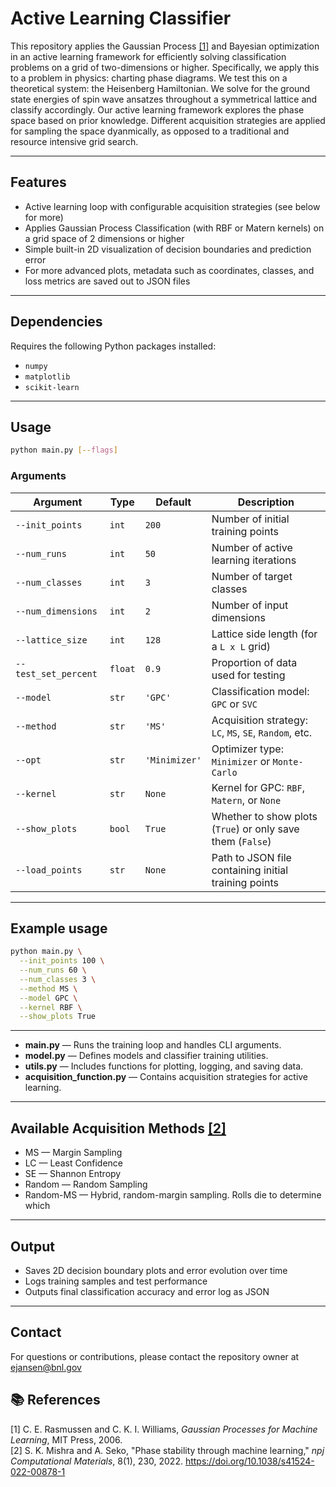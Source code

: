 # Active Learning Classifier

This repository applies the Gaussian Process [[1]](#ref-1) and Bayesian optimization in an active learning framework for efficiently solving classification problems on a grid of two-dimensions or higher. Specifically, we apply this to a problem in physics: charting phase diagrams. We test this on a theoretical system: the Heisenberg Hamiltonian. We solve for the ground state energies of spin wave ansatzes throughout a symmetrical lattice and classify accordingly. Our active learning framework explores the phase space based on prior knowledge. Different acquisition strategies are applied for sampling the space dyanmically, as opposed to a traditional and resource intensive grid search. 

---

## Features

- Active learning loop with configurable acquisition strategies (see below for more)
- Applies Gaussian Process Classification (with RBF or Matern kernels) on a grid space of 2 dimensions or higher
- Simple built-in 2D visualization of decision boundaries and prediction error
- For more advanced plots, metadata such as coordinates, classes, and loss metrics are saved out to JSON files

---

## Dependencies

Requires the following Python packages installed:

- `numpy`
- `matplotlib`
- `scikit-learn`

---

## Usage

```bash
python main.py [--flags]
```

### Arguments

| Argument              | Type    | Default     | Description |
|-----------------------|---------|-------------|-------------|
| `--init_points`       | `int`   | `200`       | Number of initial training points |
| `--num_runs`          | `int`   | `50`        | Number of active learning iterations |
| `--num_classes`       | `int`   | `3`         | Number of target classes |
| `--num_dimensions`    | `int`   | `2`         | Number of input dimensions |
| `--lattice_size`      | `int`   | `128`       | Lattice side length (for a `L x L` grid) |
| `--test_set_percent`  | `float` | `0.9`       | Proportion of data used for testing |
| `--model`             | `str`   | `'GPC'`     | Classification model: `GPC` or `SVC` |
| `--method`            | `str`   | `'MS'`      | Acquisition strategy: `LC`, `MS`, `SE`, `Random`, etc. |
| `--opt`               | `str`   | `'Minimizer'` | Optimizer type: `Minimizer` or `Monte-Carlo` |
| `--kernel`            | `str`   | `None`      | Kernel for GPC: `RBF`, `Matern`, or `None` |
| `--show_plots`        | `bool`  | `True`      | Whether to show plots (`True`) or only save them (`False`) |
| `--load_points`       | `str`   | `None`      | Path to JSON file containing initial training points |

---

## Example usage

```bash
python main.py \
  --init_points 100 \
  --num_runs 60 \
  --num_classes 3 \
  --method MS \
  --model GPC \
  --kernel RBF \
  --show_plots True
```

---

- **main.py** — Runs the training loop and handles CLI arguments.
- **model.py** — Defines models and classifier training utilities.
- **utils.py** — Includes functions for plotting, logging, and saving data.
- **acquisition_function.py** — Contains acquisition strategies for active learning.

---

## Available Acquisition Methods [[2]](#ref-2)

- MS — Margin Sampling
- LC — Least Confidence
- SE — Shannon Entropy  
- Random — Random Sampling  
- Random-MS — Hybrid, random-margin sampling. Rolls die to determine which

---

## Output

- Saves 2D decision boundary plots and error evolution over time
- Logs training samples and test performance
- Outputs final classification accuracy and error log as JSON

---

## Contact

For questions or contributions, please contact the repository owner at ejansen@bnl.gov

## 📚 References

<a id="ref-1"></a> [1] C. E. Rasmussen and C. K. I. Williams, *Gaussian Processes for Machine Learning*, MIT Press, 2006.  
<a id="ref-2"></a> [2] S. K. Mishra and A. Seko, "Phase stability through machine learning," *npj Computational Materials*, 8(1), 230, 2022. https://doi.org/10.1038/s41524-022-00878-1

